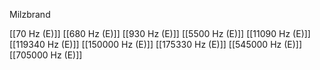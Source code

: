 Milzbrand

[[70 Hz (E)]]
[[680 Hz (E)]]
[[930 Hz (E)]]
[[5500 Hz (E)]]
[[11090 Hz (E)]]
[[119340 Hz (E)]]
[[150000 Hz (E)]]
[[175330 Hz (E)]]
[[545000 Hz (E)]]
[[705000 Hz (E)]]